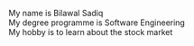 My name is Bilawal Sadiq\
My degree programme is Software Engineering\
My hobby is to learn about the stock market
